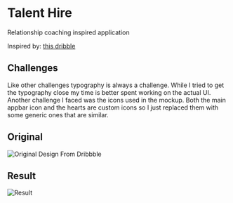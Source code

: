 # Talent Hire

Relationship coaching inspired application

Inspired by: [this dribble](https://dribbble.com/shots/4486758-Relationship-Coaching-App)

## Challenges
Like other challenges typography is always a challenge. While I tried to get the typography close my time is better spent working on the actual UI. Another challenge I faced was the icons used in the mockup. Both the main appbar icon and the hearts are custom icons so I just replaced them with some generic ones that are similar.

## Original

![Original Design From Dribbble](https://static.reecerose.com/images/flutter-ui/talent-hire/original.png "Original dribbble design")

## Result
![Result](https://static.reecerose.com/images/flutter-ui/talent-hire/result.png "Final result")
